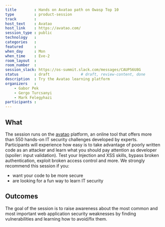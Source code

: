 ```yaml
---
title        : Hands on Avatao path on Owasp Top 10
type         : product-session
track        :
host_text    : Avatao
host_link    : https://avatao.com/
session_type : public
technology   :
categories   :
featured     :
when_day     : Mon
when_time    : Eve-2
room_layout  :
room_number  :
session_slack: https://os-summit.slack.com/messages/CAUP56U8G
status       : draft              # draft, review-content, done
description  : Try the Avatao learning platform
organizers   :
    - Gabor Pek
    - Gergo Turcsanyi
    - Mark Felegyhazi
participants :
---
```


## What

The session runs on the [avatao](https://avatao.com) platform, an online tool that offers more than 550 hands-on IT security challenges developed by experts. Participants will experience how easy is to take advantage of poorly written code as an attacker and learn what you should pay attention as developer (spoiler: input validation). Test your Injection and XSS skills, bypass broken authentication, exploit broken access control and more. We strongly recommend this session if you:
 * want your code to be more secure
 * are looking for a fun way to learn IT security

## Outcomes

The goal of the session is to raise awareness about the most common and most important web application security weaknesses by finding vulnerabilities and learning how to avoid/fix them.
